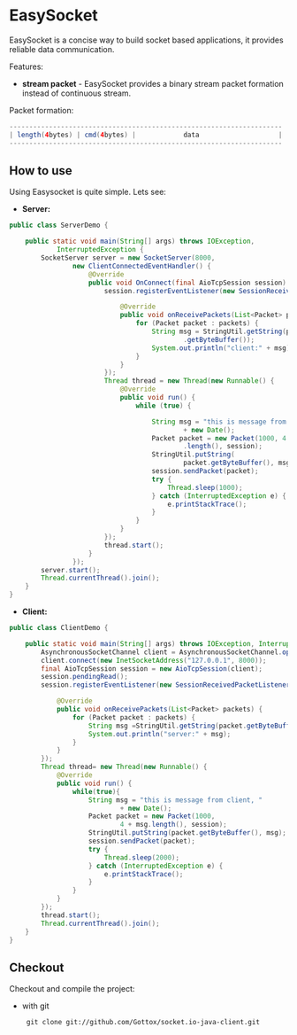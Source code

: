 EasySocket
==========

EasySocket is a concise way to build socket based applications, it provides reliable data communication.

Features:

 * __stream packet__ - EasySocket provides a binary stream packet formation instead of continuous stream. 

Packet formation:
``` java
---------------------------------------------------------------------
| length(4bytes) | cmd(4bytes) |            data                    | 
---------------------------------------------------------------------
```

## How to use

Using Easysocket is quite simple. Lets see:

* __Server:__

``` java
public class ServerDemo {

	public static void main(String[] args) throws IOException,
			InterruptedException {
		SocketServer server = new SocketServer(8000,
				new ClientConnectedEventHandler() {
					@Override
					public void OnConnect(final AioTcpSession session) {
						session.registerEventListener(new SessionReceivedPacketListener() {

							@Override
							public void onReceivePackets(List<Packet> packets) {
								for (Packet packet : packets) {
									String msg = StringUtil.getString(packet
											.getByteBuffer());
									System.out.println("client:" + msg);
								}
							}
						});
						Thread thread = new Thread(new Runnable() {
							@Override
							public void run() {
								while (true) {

									String msg = "this is message from server, "
											+ new Date();
									Packet packet = new Packet(1000, 4 + msg
											.length(), session);
									StringUtil.putString(
											packet.getByteBuffer(), msg);
									session.sendPacket(packet);
									try {
										Thread.sleep(1000);
									} catch (InterruptedException e) {
										e.printStackTrace();
									}
								}
							}
						});
						thread.start();
					}
				});
		server.start();
		Thread.currentThread().join();
	}
}	
```

* __Client:__

``` java
public class ClientDemo {

	public static void main(String[] args) throws IOException, InterruptedException {
		AsynchronousSocketChannel client = AsynchronousSocketChannel.open();
		client.connect(new InetSocketAddress("127.0.0.1", 8000));
		final AioTcpSession session = new AioTcpSession(client);
		session.pendingRead();
		session.registerEventListener(new SessionReceivedPacketListener() {

			@Override
			public void onReceivePackets(List<Packet> packets) {
				for (Packet packet : packets) {
					String msg =StringUtil.getString(packet.getByteBuffer());
					System.out.println("server:" + msg);
				}
			}
		});
		Thread thread= new Thread(new Runnable() {
			@Override
			public void run() {
				while(true){
					String msg = "this is message from client, "
							+ new Date();
					Packet packet = new Packet(1000,
							4 + msg.length(), session);
					StringUtil.putString(packet.getByteBuffer(), msg);
					session.sendPacket(packet);
					try {
						Thread.sleep(2000);
					} catch (InterruptedException e) {
						e.printStackTrace();
					}
				}
			}
		});
		thread.start();
		Thread.currentThread().join();
	}
}
```

## Checkout

Checkout and compile the project:

 * with git
 
		git clone git://github.com/Gottox/socket.io-java-client.git
